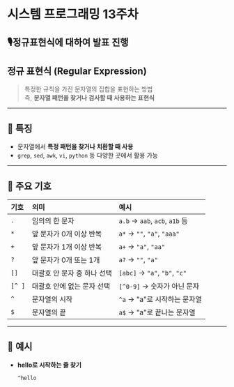 # 시스템 프로그래밍 13주차

## 🎙️정규표현식에 대하여 발표 진행

## 정규 표현식 (Regular Expression)

> 특정한 규칙을 가진 문자열의 집합을 표현하는 방법  
> 즉, **문자열 패턴을 찾거나 검사할 때 사용하는 표현식**

---

## 📌 특징  

- 문자열에서 **특정 패턴을 찾거나 치환할 때 사용**
- `grep`, `sed`, `awk`, `vi`, `python` 등 다양한 곳에서 활용 가능

---

## 📖 주요 기호  

| 기호    | 의미                        | 예시                         |
|:---------|:-----------------------------|:------------------------------|
| `.`       | 임의의 한 문자                 | `a.b` → `aab`, `acb`, `a1b` 등 |
| `*`       | 앞 문자가 0개 이상 반복          | `a*` → `""`, `"a"`, `"aaa"`    |
| `+`       | 앞 문자가 1개 이상 반복          | `a+` → `"a"`, `"aa"`           |
| `?`       | 앞 문자가 0개 또는 1개           | `a?` → `""`, `"a"`             |
| `[]`      | 대괄호 안 문자 중 하나 선택       | `[abc]` → `"a"`, `"b"`, `"c"`  |
| `[^ ]`    | 대괄호 안에 없는 문자 선택        | `[^0-9]` → 숫자가 아닌 문자    |
| `^`       | 문자열의 시작                   | `^a` → "a"로 시작하는 문자열    |
| `$`       | 문자열의 끝                     | `a$` → "a"로 끝나는 문자열      |

---

## 📖 예시  

- **hello로 시작하는 줄 찾기**
  ```regex
  ^hello
